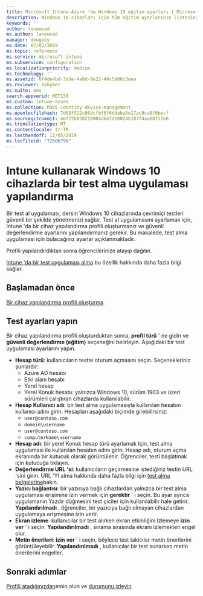 ```yaml
---
title: Microsoft Intune-Azure 'da Windows 10 eğitim ayarları | Microsoft Docs
description: Windows 10 cihazları için tüm eğitim ayarlarının listesini görüntüleyin. Bu ayarları, test alma uygulaması ile bir cihaz yapılandırma profilinde kullanın, kullanıcıların veya öğrencilerin oturum açmasını, test sırasında ekranı nasıl izleyeceğinizi ve Intune 'da daha fazlasını yapın.
keywords: ''
author: lenewsad
ms.author: lanewsad
manager: dougeby
ms.date: 07/03/2019
ms.topic: reference
ms.service: microsoft-intune
ms.subservice: configuration
ms.localizationpriority: medium
ms.technology: ''
ms.assetid: 6f4de4bd-3dde-4a8d-8e22-46c5d06c3eea
ms.reviewer: kakyker
ms.suite: ems
search.appverid: MET150
ms.custom: intune-azure
ms.collection: M365-identity-device-management
ms.openlocfilehash: 7d89f512c06dcfbf6f6ddaba5e17ac9ca6f0becf
ms.sourcegitcommit: ebf72b038219904d6e7d20024b107f4aa68f57e6
ms.translationtype: MT
ms.contentlocale: tr-TR
ms.lasthandoff: 12/05/2019
ms.locfileid: "72506796"
---
```

# <a name="configure-the-take-a-test-app-on-windows-10-devices-using-intune"></a>Intune kullanarak Windows 10 cihazlarda bir test alma uygulaması yapılandırma

Bir test al uygulaması, dersin Windows 10 cihazlarında çevrimiçi testleri güvenli bir şekilde yönetmenizi sağlar. Test al uygulamasını ayarlamak için, Intune 'da bir cihaz yapılandırma profili oluşturmanız ve güvenli değerlendirme ayarlarını yapılandırmanız gerekir. Bu makalede, test alma uygulaması için bulacağınız ayarlar açıklanmaktadır. 

Profili yapılandırdıktan sonra öğrencilerinize atayıp dağıtın. 

[Intune 'da bir test uygulaması alma](education-settings-configure.md) bu özellik hakkında daha fazla bilgi sağlar.

## <a name="before-you-begin"></a>Başlamadan önce

[Bir cihaz yapılandırma profili oluşturma](education-settings-configure.md#create-a-device-profile).

## <a name="take-a-test-settings"></a>Test ayarları yapın
Bir cihaz yapılandırma profili oluşturduktan sonra, **profil türü** ' ne gidin ve **güvenli değerlendirme (eğitim)** seçeneğini belirleyin. Aşağıdaki bir test uygulaması ayarlarını yapın. 


- **Hesap türü**: kullanıcıların testte oturum açmasını seçin. Seçenekleriniz şunlardır:
  - Azure AD hesabı
  - Etki alanı hesabı
  - Yerel hesap
  - Yerel Konuk hesabı: yalnızca Windows 10, sürüm 1903 ve üzeri sürümleri çalıştıran cihazlarda kullanılabilir.    
- **Hesap Kullanıcı adı**: bir test alma uygulamasıyla kullanılan hesabın kullanıcı adını girin. Hesapları aşağıdaki biçimde girebilirsiniz:
  - `user@contoso.com`
  - `domain\username`
  - `user@contoso.com`
  - `computerName\username`
- **Hesap adı**: bir yerel Konuk hesap türü ayarlamak Için, test alma uygulaması ile kullanılan hesabın adını girin. Hesap adı, oturum açma ekranında bir kutucuk olarak görüntülenir. Öğrenciler, testi başlatmak için kutucuğa tıklayın.  
- **Değerlendirme URL 'si**: kullanıcıların geçirmesine istediğiniz testin URL 'sini girin. URL 'YI alma hakkında daha fazla bilgi için [test alma belgelerine](https://docs.microsoft.com/education/windows/take-tests-in-windows-10)bakın.
- **Yazıcı bağlantısı**: bir yazıcıya bağlı cihazlardan yalnızca bir test alma uygulaması erişimine izin vermek için **gerektir** ' i seçin. Bu ayar ayrıca uygulamanın Yazdır düğmesini test çiciler için kullanılabilir hale getirir. **Yapılandırılmadı** , öğrenciler, bir yazıcıya bağlı olmayan cihazlardan uygulamaya erişmesine izin verir.  
- **Ekran izleme**: kullanıcılar bir test alırken ekran etkinliğini Izlemeye **izin ver** ' i seçin. **Yapılandırılmadı** , sınama sırasında ekranı izlemekten engel olur.
- **Metin önerileri**: **izin ver** ' i seçin, böylece test takiciler metin önerilerini görüntüleyebilir. **Yapılandırılmadı** , kullanıcılar bir test sunarken metin önerilerini engeller.

## <a name="next-steps"></a>Sonraki adımlar

[Profili atadığınızdan](device-profile-assign.md)emin olun ve [durumunu izleyin](device-profile-monitor.md).
